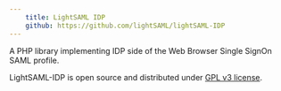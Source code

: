 ```yaml
---
    title: LightSAML IDP
    github: https://github.com/lightSAML/lightSAML-IDP
---
```


A PHP library implementing IDP side of the Web Browser Single SignOn SAML profile.

LightSAML-IDP is open source and distributed under
[GPL v3 license](https://github.com/lightSAML/lightSAML-IDP/blob/master/LICENSE). 
